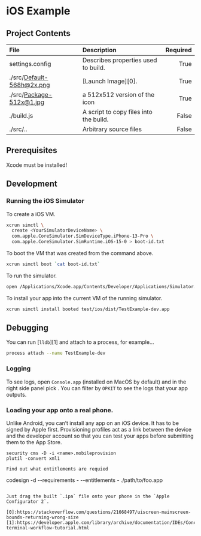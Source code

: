 # iOS Example

## Project Contents

| File | Description | Required |
| :--- | :--- | ---: |
| settings.config | Describes properties used to build. | True |
| ./src/Default-568h@2x.png | [Launch Image][0]. | True |
| ./src/Package-512x@1.jpg | a 512x512 version of the icon | True |
| ./build.js | A script to copy files into the build. | False |
| ./src/.. | Arbitrary source files | False |

## Prerequisites

Xcode must be installed!

## Development

### Running the iOS Simulator
To create a iOS VM.

```bash
xcrun simctl \
  create <YourSimulatorDeviceName> \
  com.apple.CoreSimulator.SimDeviceType.iPhone-13-Pro \
  com.apple.CoreSimulator.SimRuntime.iOS-15-0 > boot-id.txt
```

To boot the VM that was created from the command above.

```bash
xcrun simctl boot `cat boot-id.txt`
```

To run the simulator.

```bash
open /Applications/Xcode.app/Contents/Developer/Applications/Simulator.app/
```

To install your app into the current VM of the running simulator.

```bash
xcrun simctl install booted test/ios/dist/TestExample-dev.app
```

## Debugging

You can run [`lldb`][1] and attach to a process, for example...

```bash
process attach --name TestExample-dev
```

### Logging

To see logs, open `Console.app` (installed on MacOS by default) and in the right
side panel pick <YourSimulatorDeviceName>. You can filter by `OPKIT` to see the
logs that your app outputs.

###  Loading your app onto a real phone.

Unlike Android, you can’t install any app on an iOS device. It has to be signed
by Apple first. Provisioning profiles act as a link between the device and the
developer account so that you can test your apps before submitting them to the
App Store.

```
security cms -D -i <name>.mobileprovision
plutil -convert xml1

Find out what entitlements are requied
```
codesign -d --requirements - --entitlements - ./path/to/foo.app
```

Just drag the built `.ipa` file onto your phone in the `Apple Configurator 2`.

[0]:https://stackoverflow.com/questions/21668497/uiscreen-mainscreen-bounds-returning-wrong-size
[1]:https://developer.apple.com/library/archive/documentation/IDEs/Conceptual/gdb_to_lldb_transition_guide/document/lldb-terminal-workflow-tutorial.html
